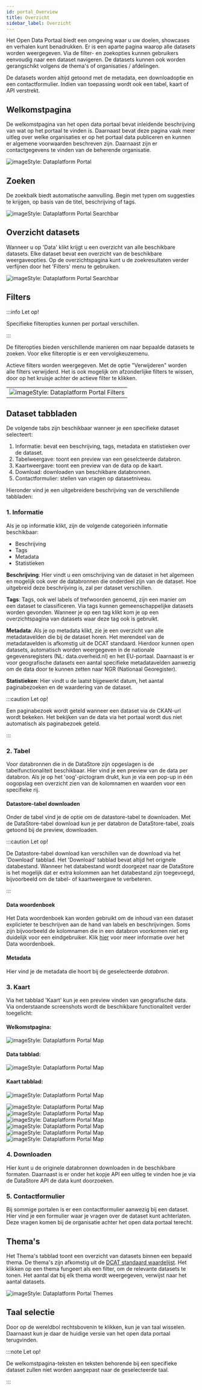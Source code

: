 ```yaml
---
id: portal_Overview
title: Overzicht 
sidebar_label: Overzicht 
---
```


Het Open Data Portaal biedt een omgeving waar u uw doelen, showcases en verhalen kunt benadrukken. Er is een aparte pagina waarop alle datasets worden weergegeven. Via de filter- en zoekopties kunnen gebruikers eenvoudig naar een dataset navigeren. De datasets kunnen ook worden gerangschikt volgens de thema's of organisaties / afdelingen. 

De datasets worden altijd getoond met de metadata, een downloadoptie en een contactformulier. Indien van toepassing wordt ook een tabel, kaart of API verstrekt. 


## Welkomstpagina
De welkomstpagina van het open data portaal bevat inleidende beschrijving van wat op het portaal te vinden is. Daarnaast bevat deze pagina vaak meer uitleg over welke organisaties er op het portaal data publiceren en kunnen er algemene voorwaarden beschreven zijn. Daarnaast zijn er contactgegevens te vinden van de beherende organisatie.

![imageStyle: Dataplatform Portal](assets/Dataplatform/PortalOverview/home.PNG)

## Zoeken
De zoekbalk biedt automatische aanvulling. Begin met typen om suggesties te krijgen, op basis van de titel, beschrijving of tags. 

![imageStyle: Dataplatform Portal Searchbar](assets/Dataplatform/PortalOverview/dataplatform_PORTAL_Search.png)

## Overzicht datasets 
Wanneer u op 'Data' klikt krijgt u een overzicht van alle beschikbare datasets. Elke dataset bevat een overzicht van de beschikbare weergaveopties. Op de overzichtspagina kunt u de zoekresultaten verder verfijnen door het 'Filters' menu te gebruiken.

![imageStyle: Dataplatform Portal Searchbar](assets/Dataplatform/PortalOverview/dataplatform_PORTAL_Overview.PNG)

## Filters 

:::info Let op!

Specifieke filteropties kunnen per portaal verschillen.

:::

De filteropties bieden verschillende manieren om naar bepaalde datasets te zoeken. Voor elke filteroptie is er een vervolgkeuzemenu. 

Actieve filters worden weergegeven. Met de optie "Verwijderen" worden alle filters verwijderd. Het is ook mogelijk om afzonderlijke filters te wissen, door op het kruisje achter de actieve filter te klikken. 

<table class="table-imageStyles">
    <tbody>
        <tr>
            <td>
                <img  alt="imageStyle: Dataplatform Portal Filters" src={require('./assets/Dataplatform/PortalOverview/dataplatform_PORTAL_FilterView1.png').default} />
            </td>
        </tr>
    </tbody>
</table>

## Dataset tabbladen
De volgende tabs zijn beschikbaar wanneer je een specifieke dataset selecteert: 

1. Informatie: bevat een beschrijving, tags, metadata en statistieken over de dataset.
2. Tabelweergave: toont een preview van een geselcteerde databron.
3. Kaartweergave: toont een preview van de data op de kaart. 
4. Download: downloaden van beschikbare databronnen.
5. Contactformulier: stellen van vragen op datasetniveau.

Hieronder vind je een uitgebreidere beschrijving van de verschillende tabbladen:

### 1. Informatie 

Als je op informatie klikt, zijn de volgende categorieën informatie beschikbaar: 

* Beschrijving 
* Tags 
* Metadata 
* Statistieken

**Beschrijving**: Hier vindt u een omschrijving van de dataset in het algemeen en mogelijk ook over de databronnen die onderdeel zijn van de dataset. Hoe uitgebreid deze beschrijving is, zal per dataset verschillen.

**Tags**: Tags, ook wel labels of trefwoorden genoemd, zijn een manier om een dataset te classificeren. Via tags kunnen gemeenschappelijke datasets worden gevonden. Wanneer je op een tag klikt kom je op een overzichtspagina van datasets waar deze tag ook is gebruikt.

**Metadata**: Als je op metadata klikt, zie je een overzicht van alle metadatavelden die bij de dataset horen. Het merendeel van de metadatavelden is afkomstig uit de DCAT standaard. Hierdoor kunnen open datasets, automatisch worden weergegeven in de nationale gegevensregisters (NL: data.overheid.nl) en het EU-portaal. Daarnaast is er voor geografische datasets een aantal specifieke metadatavelden aanwezig om de data door te kunnen zetten naar NGR (Nationaal Georegister). 

**Statistieken**: Hier vindt u de laatst bijgewerkt datum, het aantal paginabezoeken en de waardering van de dataset.

:::caution Let op!

Een paginabezoek wordt geteld wanneer een dataset via de CKAN-url wordt bekeken. Het bekijken van de data via het portaal wordt dus niet automatisch als paginabezoek geteld.

:::

 
### 2. Tabel 

Voor databronnen die in de DataStore zijn opgeslagen is de tabelfunctionaliteit beschikbaar. Hier vind je een preview van de data per databron. Als je op het 'oog'-pictogram drukt, kun je via een pop-up in één oogopslag een overzicht zien van de kolomnamen en waarden voor een specifieke rij. 

#### Datastore-tabel downloaden
Onder de tabel vind je de optie om de datastore-tabel te downloaden. Met de DataStore-tabel download kun je per databron de DataStore-tabel, zoals getoond bij de preview, downloaden.

:::caution Let op!

De Datastore-tabel download kan verschillen van de download via het 'Download' tabblad. Het 'Download' tabblad bevat altijd het orignele databestand. Wanneer het databestand wordt doorgezet naar de DataStore is het mogelijk dat er extra kolommen aan het databestand zijn toegevoegd, bijvoorbeeld om de tabel- of kaartweergave te verbeteren.

:::

#### Data woordenboek
Het Data woordenboek kan worden gebruikt om de inhoud van een dataset explicieter te beschrijven aan de hand van labels en beschrijvingen. Soms zijn bijvoorbeeld de kolomnamen die in een databron voorkomen niet erg duidelijk voor een eindgebruiker. Klik [hier](./dataplatform_DATASETS_DataDictionary.md) voor meer informatie over het Data woordenboek.

#### Metadata

Hier vind je de metadata die hoort bij de geselecteerde *databron*. 

### 3. Kaart 

Via het tabblad 'Kaart' kun je een preview vinden van geografische data. Via onderstaande screenshots wordt de beschikbare functionaliteit verder toegelicht:

#### Welkomstpagina: 
![imageStyle: Dataplatform Portal Map](assets/Dataplatform/PortalOverview/map_1.png)
#### Data tabblad:
![imageStyle: Dataplatform Portal Map](assets/Dataplatform/PortalOverview/map_2.png)
#### Kaart tabblad:
![imageStyle: Dataplatform Portal Map](assets/Dataplatform/PortalOverview/map_3.png)

![imageStyle: Dataplatform Portal Map](assets/Dataplatform/PortalOverview/map_4.png)
![imageStyle: Dataplatform Portal Map](assets/Dataplatform/PortalOverview/map_5.png)
![imageStyle: Dataplatform Portal Map](assets/Dataplatform/PortalOverview/map_6.png)
![imageStyle: Dataplatform Portal Map](assets/Dataplatform/PortalOverview/map_7.png)
![imageStyle: Dataplatform Portal Map](assets/Dataplatform/PortalOverview/map_8.png)
![imageStyle: Dataplatform Portal Map](assets/Dataplatform/PortalOverview/map_9.png)

### 4. Downloaden 

Hier kunt u de originele databronnen downloaden in de beschikbare formaten. Daarnaast is er onder het kopje API een uitleg te vinden hoe je via de DataStore API de data kunt doorzoeken.  

### 5. Contactformulier 

Bij sommige portalen is er een contactformulier aanwezig bij een dataset. Hier vind je een formulier waar je vragen over de dataset kunt achterlaten. Deze vragen komen bij de organisatie achter het open data portaal terecht.

## Thema's
Het Thema's tabblad toont een overzicht van datasets binnen een bepaald thema. De thema's zijn afkomstig uit de [DCAT standaard waardelijst](https://waardelijsten.dcat-ap-donl.nl/overheid_taxonomiebeleidsagenda.json). Het klikken op een thema fungeert als een filter, om de relevante datasets te tonen. Het aantal dat bij elk thema wordt weergegeven, verwijst naar het aantal datasets.

![imageStyle: Dataplatform Portal Themes](./assets/Dataplatform/PortalOverview/dataplatform_PORTAL_Themes.png)

## Taal selectie
Door op de wereldbol rechtsbovenin te klikken, kun je van taal wisselen. Daarnaast kun je daar de huidige versie van het open data portaal terugvinden.

:::note Let op!

De welkomstpagina-teksten en teksten behorende bij een specifieke dataset zullen niet worden aangepast naar de geselecteerde taal.

:::
